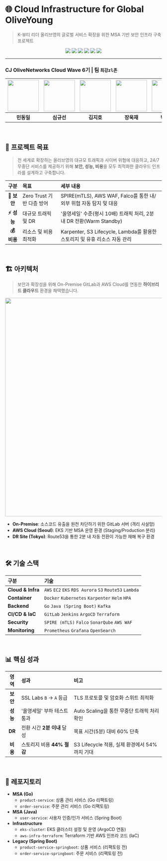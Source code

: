 # 🌐 Cloud Infrastructure for Global OliveYoung

> K-뷰티 리더 올리브영의 글로벌 서비스 확장을 위한 MSA 기반 보안 인프라 구축 프로젝트

<p align="center">
  <img src="https://img.shields.io/badge/AWS-232F3E?logo=amazonaws&logoColor=white" />
  <img src="https://img.shields.io/badge/Kubernetes-326CE5?logo=kubernetes&logoColor=white" />
  <img src="https://img.shields.io/badge/Go-00ADD8?logo=go&logoColor=white" />
  <img src="https://img.shields.io/badge/Java-007396?logo=java&logoColor=white" />
  <img src="https://img.shields.io/badge/Terraform-7B42BC?logo=terraform&logoColor=white" />
  <img src="https://img.shields.io/badge/GitLab-FC6D26?logo=gitlab&logoColor=white" />
</p>

---

### CJ OliveNetworks Cloud Wave 6기 | 팀 `최강zl존`

| [<img src="https://github.com/DongilMin.png" width="100">](https://github.com/DongilMin) | [<img src="https://github.com/gyuseon25.png" width="100">](https://github.com/gyuseon25) | [<img src="https://github.com/isuking6511.png" width="100">](https://github.com/isuking6511) | [<img src="https://github.com/dfadsfa.png" width="100">](https://github.com/dfadsfa) | [<img src="https://github.com/sojung102.png" width="100">](https://github.com/sojung102) |
| :---: | :---: | :---: | :---: | :---: |
| **민동일** | **심규선** | **김지호** | **장욱재** | **박소정** |

<br>

## 🚀 프로젝트 목표

> 전 세계로 확장하는 올리브영의 대규모 트래픽과 사이버 위협에 대응하고, 24/7 무중단 서비스를 제공하기 위해 **보안, 성능, 비용**을 모두 최적화한 클라우드 인프라를 설계하고 구축합니다.

| 구분 | 목표 | 세부 내용 |
| :---: | :--- | :--- |
| **🔐 보안** | Zero Trust 기반 다층 방어 | SPIRE(mTLS), AWS WAF, Falco를 통한 내/외부 위협 자동 탐지 및 대응 |
| **⚡ 성능** | 대규모 트래픽 및 DR | '올영세일' 수준(평시 10배) 트래픽 처리, 2분 내 DR 전환(Warm Standby) |
| **💰 비용** | 리소스 및 비용 최적화 | Karpenter, S3 Lifecycle, Lambda를 활용한 스토리지 및 유휴 리소스 자동 관리 |

<br>

## 🏗️ 아키텍처

> 보안과 확장성을 위해 On-Premise GitLab과 AWS Cloud를 연동한 **하이브리드 클라우드** 환경을 채택했습니다.

<p align="center">
  <img src="https://github.com/user-attachments/assets/4116044f-862b-48aa-bac7-13a4b1975c0b" width="700" />
</p>

* **On-Premise**: 소스코드 유출을 원천 차단하기 위한 GitLab 서버 (격리 사설망)
* **AWS Cloud (Seoul)**: EKS 기반 MSA 운영 환경 (Staging/Production 분리)
* **DR Site (Tokyo)**: Route53을 통한 2분 내 자동 전환이 가능한 재해 복구 환경

<br>

## 🛠️ 기술 스택

| 구분 | 기술 |
| :--- | :--- |
| **Cloud & Infra** | `AWS` `EC2` `EKS` `RDS Aurora` `S3` `Route53` `Lambda` |
| **Container** | `Docker` `Kubernetes` `Karpenter` `Helm` `HPA` |
| **Backend** | `Go` `Java (Spring Boot)` `Kafka` |
| **CI/CD & IaC** | `GitLab` `Jenkins` `ArgoCD` `Terraform` |
| **Security** | `SPIRE (mTLS)` `Falco` `SonarQube` `AWS WAF` |
| **Monitoring** | `Prometheus` `Grafana` `OpenSearch` |

<br>

## 📊 핵심 성과

| 영역 | 성과 | 비고 |
| :---: | :--- | :--- |
| **보안** | SSL Labs `B` → `A` 등급 | TLS 프로토콜 및 암호화 스위트 최적화 |
| **성능** | '올영세일' 부하 테스트 통과 | Auto Scaling을 통한 무중단 트래픽 처리 확인 |
| **DR** | 전환 시간 **2분 이내** 달성 | 목표 시간(5분) 대비 60% 단축 |
| **비용** | 스토리지 비용 **44% 절감** | S3 Lifecycle 적용, 실제 환경에서 54%까지 기대 |

<br>

## 📂 레포지토리

* **MSA (Go)**
    * `product-service`: 상품 관리 서비스 (Go 리팩토링)
    * `order-service`: 주문 관리 서비스 (Go 리팩토링)
* **MSA (Java)**
    * `user-service`: 사용자 인증/인가 서비스 (Spring Boot)
* **Infrastructure**
    * `eks-cluster`: EKS 클러스터 설정 및 운영 (ArgoCD 연동)
    * `aws-infra-terraform`: Terraform 기반 AWS 인프라 코드 (IaC)
* **Legacy (Spring Boot)**
    * `product-service-springboot`: 상품 서비스 (리팩토링 전)
    * `order-service-springboot`: 주문 서비스 (리팩토링 전)
